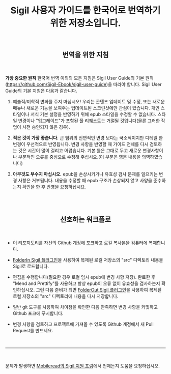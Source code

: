 # <center>Sigil 사용자 가이드를 한국어로 번역하기 위한 저장소입니다.</center>
<br/>

## <center>번역을 위한 지침</center>

<br/>

__가장 중요한 원칙__ 한국어 번역 이외의 모든 지침은 Sigil User Guide의 기본 원칙(https://github.com/Sigil-Ebook/sigil-user-guide)을 따라야 합니다. Sigil User Guide의 기본 지침은 다음과 같습니다.

1. 예술적/미학적 변화를 주지 마십시오! 우리는 콘텐츠 업데이트 및 수정, 또는 새로운 메뉴나 새로운 기능을 보여주는 업데이트된 스크린샷에만 관심이 있습니다. 개인 스타일이나 서식 기본 설정을 반영하기 위해 epub 스타일을 수정할 수 없습니다. 스타일 변경이나 "업그레이드"가 포함된 풀 리퀘스트는 거절될 것입니다(물론 그러한 작업이 사전 승인되지 않은 경우).


2. __적은 것이 가장 좋습니다.__ 큰 범위의 전면적인 변경 보다는 국소적이지만 디테일 한 번경이 우선적으로 반영됩니다. 변경 사항을 반영할 때 가이드 전체를 다시 검토하는 것은 시간이 많이 걸리고 어렵습니다. 기본 틀은 그대로 두고 새로운 변경사항이나 부분적인 오류를 중심으로 수정해 주십시요.(이 부분은 영문 내용을 의역하였습니다)

3. __아무것도 부수지 마십시오.__ epub을 손상시키거나 유효성 검사 문제를 일으키는 변경 사항은 거부됩니다. 내용을 수정할 때 epub 구조가 손상되지 않고 사양을 준수하는지 확인을 한 후 반영을 요청하십시요.

<br/>
<br/>

## <center>선호하는 워크플로</center>

<br/>

- 이 리포지토리를 자신의 Github 계정에 포크하고 로컬 복사본을 컴퓨터에 복제합니다.

- [FolderIn Sigil 플러그인](https://www.mobileread.com/forums/showthread.php?t=293649)을 사용하여 복제된 로컬 저장소의 "src" 디렉토리 내용을 Sigil로 로드합니다.

- 편집을 수행합니다(필요한 경우 로컬 임시 epub에 변경 사항 저장). 완료한 후 "Mend and Prettify"를 사용하고 항상 epub이 오류 없이 유효성을 검사하는지 확인하십시오. 그런 다음 준비가 되면 [FolderOut Sigil 플러그인](https://www.mobileread.com/forums/showthread.php?t=293649)을 사용하여 복제된 로컬 저장소의 "src" 디렉토리에 내용을 다시 저장합니다.

- 일반 git 도구를 사용하여 차이점을 확인한 다음 만족하면 변경 사항을 커밋하고 Github 포크에 푸시합니다.

- 변경 사항을 검토하고 프로젝트에 가져올 수 있도록 Github 계정에서 새 Pull Request를 만드세요.

<br/>

----

<br/>

문제가 발생하면 [Mobileread의 Sigil 지원 포럼](https://www.mobileread.com/forums/forumdisplay.php?f=203)에서 언제든지 도움을 요청하십시오.
